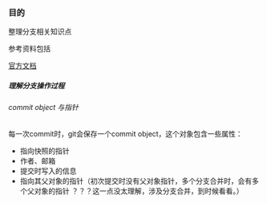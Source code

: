 ### 目的
整理分支相关知识点

参考资料包括

[官方文档](https://git-scm.com/book/zh/v2/Git-%E5%88%86%E6%94%AF-%E5%88%86%E6%94%AF%E7%AE%80%E4%BB%8B)


##### 理解分支操作过程
###### commit object 与指针
每一次commit时，git会保存一个commit object，这个对象包含一些属性：

+ 指向快照的指针
+ 作者、邮箱
+ 提交时写入的信息
+ 指向其父对象的指针（初次提交时没有父对象指针，多个分支合并时，会有多个父对象的指针 ？？？这一点没太理解，涉及分支合并，到时候看看。）